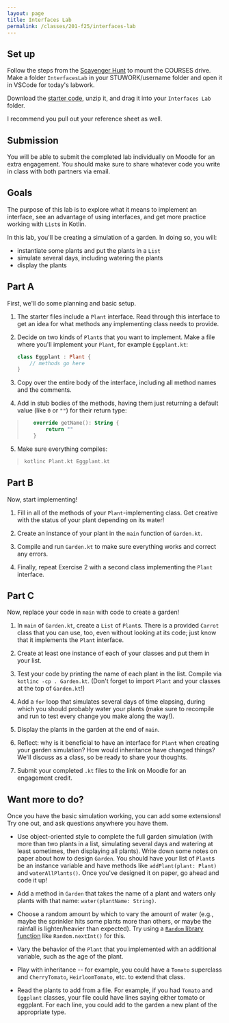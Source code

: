 ```yaml
---
layout: page
title: Interfaces Lab
permalink: /classes/201-f25/interfaces-lab
---
```


## Set up
Follow the steps from the [Scavenger Hunt](kotlin-lab) to mount the COURSES drive. Make a folder `InterfacesLab` in your STUWORK/username folder and open it in VSCode for today's labwork.

Download the [starter code](garden-starter.zip), unzip it, and drag it into your `Interfaces Lab` folder.

I recommend you pull out your reference sheet as well.

## Submission

You will be able to submit the completed lab individually on Moodle for an extra engagement. You should make sure to share whatever code you write in class with both partners via email.

## Goals

The purpose of this lab is to explore what it means to implement an interface, see an advantage of using interfaces, and get more practice working with `List`s in Kotlin.

In this lab, you'll be creating a simulation of a garden.  In doing so, you will:
* instantiate some plants and put the plants in a `List`
* simulate several days, including watering the plants
* display the plants

## Part A

First, we'll do some planning and basic setup.

1. The starter files include a `Plant` interface.  Read through this interface to get an idea for what methods any implementing class needs to provide.

2. Decide on two kinds of `Plant`s that you want to implement.  Make a file where you'll implement your `Plant`, for example `Eggplant.kt`:

    ```kotlin
    class Eggplant : Plant {
        // methods go here
    }
    ```

3. Copy over the entire body of the interface, including all method names and the comments.

4. Add in stub bodies of the methods, having them just returning a default value (like `0` or `""`) for their return type:
>```kotlin
>    override getName(): String {
>        return ""
>    }
>```

5. Make sure everything compiles:
>```bash
>kotlinc Plant.kt Eggplant.kt
>```

## Part B

Now, start implementing!

1. Fill in all of the methods of your `Plant`-implementing class.  Get creative with the status of your plant depending on its water!

2. Create an instance of your plant in the `main` function of `Garden.kt`.

3. Compile and run `Garden.kt` to make sure everything works and correct any errors.

4. Finally, repeat Exercise 2 with a second class implementing the `Plant` interface.

## Part C

Now, replace your code in `main` with code to create a garden!

1. In `main` of `Garden.kt`, create a `List` of `Plant`s.  There is a provided `Carrot` class that you can use, too, even without looking at its code; just know that it implements the `Plant` interface.

2. Create at least one instance of each of your classes and put them in your list.

3. Test your code by printing the name of each plant in the list.  Compile via `kotlinc -cp . Garden.kt`.  (Don't forget to import `Plant` and your classes at the top of `Garden.kt`!)

4. Add a `for` loop that simulates several days of time elapsing, during which you should probably water your plants (make sure to recompile and run to test every change you make along the way!).

5. Display the plants in the garden at the end of `main`.

6. Reflect: why is it beneficial to have an interface for `Plant` when creating your garden simulation? How would inheritance have changed things? We'll discuss as a class, so be ready to share your thoughts.

7. Submit your completed `.kt` files to the link on Moodle for an engagement credit.

## Want more to do?

Once you have the basic simulation working, you can add some extensions!  Try one out, and ask questions anywhere you have them.

* Use object-oriented style to complete the full garden simulation (with more than two plants in a list, simulating several days and watering at least sometimes, then displaying all plants).  Write down some notes on paper about how to design `Garden`.  You should have your list of `Plant`s be an instance variable and have methods like `addPlant(plant: Plant)` and `waterAllPlants()`.  Once you've designed it on paper, go ahead and code it up!

* Add a method in `Garden` that takes the name of a plant and waters only plants with that name: `water(plantName: String)`.

* Choose a random amount by which to vary the amount of water (e.g., maybe the sprinkler hits some plants more than others, or maybe the rainfall is lighter/heavier than expected).  Try using a [`Random` library function](https://kotlinlang.org/api/core/kotlin-stdlib/kotlin.random/-random/) like `Random.nextInt()` for this.

* Vary the behavior of the `Plant` that you implemented with an additional variable, such as the age of the plant.

* Play with inheritance -- for example, you could have a `Tomato` superclass and `CherryTomato`, `HeirloomTomato`, etc. to extend that class.

* Read the plants to add from a file.  For example, if you had `Tomato` and `Eggplant` classes, your file could have lines saying either tomato or eggplant.  For each line, you could add to the garden a new plant of the appropriate type.
